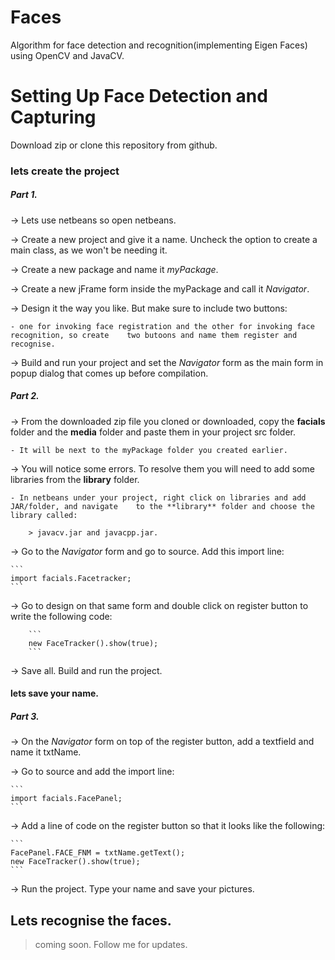 # Faces
Algorithm for face detection and recognition(implementing Eigen Faces) using OpenCV and JavaCV.

# Setting Up Face Detection and Capturing

Download zip or clone this repository from github.

### lets create the project

##### Part 1.

-> Lets use netbeans so open netbeans.

-> Create a new project and give it a name. Uncheck the option to create a main class, as we        won't be needing it.

-> Create a new package and name it *myPackage*.

-> Create a new jFrame form inside the myPackage and call it *Navigator*.

-> Design it the way you like. But make sure to include two buttons:

    - one for invoking face registration and the other for invoking face recognition, so create    two butoons and name them register and recognise.

-> Build and run your project and set the *Navigator* form as the main form in popup dialog that      comes up before compilation.

##### Part 2.

-> From the downloaded zip file you cloned or downloaded, copy the **facials** folder and the **media** folder and paste them in your project src folder.

    - It will be next to the myPackage folder you created earlier.

-> You will notice some errors. To resolve them you will need to add some libraries from the        **library** folder.

    - In netbeans under your project, right click on libraries and add JAR/folder, and navigate    to the **library** folder and choose the library called:

        > javacv.jar and javacpp.jar.

-> Go to the *Navigator* form and go to source. Add this import line:

    ```
    import facials.Facetracker;
    ```

-> Go to design on that same form and double click on register button to write the following        code:

        ```
        new FaceTracker().show(true);
        ```

-> Save all. Build and run the project.

#### lets save your name.

##### Part 3.

-> On the *Navigator* form on top of the register button, add a textfield and name it txtName.

-> Go to source and add the import line:

    ```
    import facials.FacePanel;
    ```

-> Add a line of code on the register button so that it looks like the following:

    ```
    FacePanel.FACE_FNM = txtName.getText();
    new FaceTracker().show(true);
    ```

-> Run the project. Type your name and save your pictures.

## Lets recognise the faces.

> coming soon. Follow me for updates.